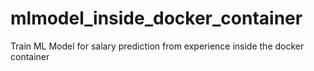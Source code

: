 # mlmodel_inside_docker_container
Train ML Model for salary prediction from experience inside the docker container
